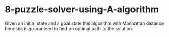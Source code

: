 # 8-puzzle-solver-using-A-algorithm
Given an initial state and a goal state this algorithm with Manhattan distance heuristic is guaranteed to find an optimal path to the solution.
